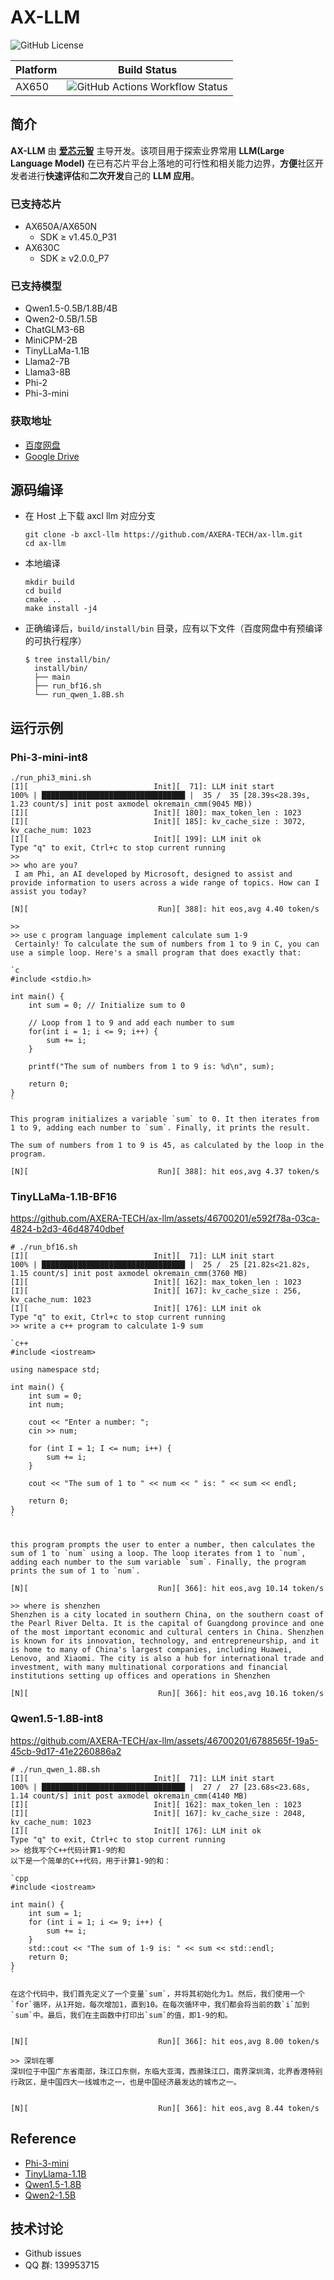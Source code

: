 # AX-LLM

![GitHub License](https://img.shields.io/github/license/AXERA-TECH/ax-llm)

| Platform | Build Status |
| -------- | ------------ |
| AX650    | ![GitHub Actions Workflow Status](https://img.shields.io/github/actions/workflow/status/AXERA-TECH/ax-llm/build_650.yml)|

## 简介

**AX-LLM** 由 **[爱芯元智](https://www.axera-tech.com/)** 主导开发。该项目用于探索业界常用 **LLM(Large Language Model)** 在已有芯片平台上落地的可行性和相关能力边界，**方便**社区开发者进行**快速评估**和**二次开发**自己的 **LLM 应用**。

### 已支持芯片

- AX650A/AX650N
  - SDK ≥ v1.45.0_P31
- AX630C
  - SDK ≥ v2.0.0_P7

### 已支持模型

- Qwen1.5-0.5B/1.8B/4B
- Qwen2-0.5B/1.5B
- ChatGLM3-6B
- MiniCPM-2B
- TinyLLaMa-1.1B
- Llama2-7B
- Llama3-8B
- Phi-2
- Phi-3-mini

### 获取地址

- [百度网盘](https://pan.baidu.com/s/1_LG-sPKnLS_LTWF3Cmcr7A?pwd=ph0e)
- [Google Drive](https://drive.google.com/drive/folders/1i8xdD2PWDlueouds6F1dhMc72n3v_aER?usp=sharing)

## 源码编译

- 在 Host 上下载 axcl llm 对应分支
    ```shell
    git clone -b axcl-llm https://github.com/AXERA-TECH/ax-llm.git
    cd ax-llm
    ```
- 本地编译
    ```shell
    mkdir build
    cd build
    cmake ..
    make install -j4
    ```
- 正确编译后，`build/install/bin` 目录，应有以下文件（百度网盘中有预编译的可执行程序）
  ```
  $ tree install/bin/
    install/bin/
    ├── main
    ├── run_bf16.sh
    └── run_qwen_1.8B.sh
  ```
  
## 运行示例

### Phi-3-mini-int8

```shell
./run_phi3_mini.sh
[I][                            Init][  71]: LLM init start
100% | ████████████████████████████████ |  35 /  35 [28.39s<28.39s, 1.23 count/s] init post axmodel okremain_cmm(9045 MB))
[I][                            Init][ 180]: max_token_len : 1023
[I][                            Init][ 185]: kv_cache_size : 3072, kv_cache_num: 1023
[I][                            Init][ 199]: LLM init ok
Type "q" to exit, Ctrl+c to stop current running
>>
>> who are you?
 I am Phi, an AI developed by Microsoft, designed to assist and provide information to users across a wide range of topics. How can I assist you today?

[N][                             Run][ 388]: hit eos,avg 4.40 token/s

>>
>> use c program language implement calculate sum 1-9
 Certainly! To calculate the sum of numbers from 1 to 9 in C, you can use a simple loop. Here's a small program that does exactly that:

`c
#include <stdio.h>

int main() {
    int sum = 0; // Initialize sum to 0

    // Loop from 1 to 9 and add each number to sum
    for(int i = 1; i <= 9; i++) {
        sum += i;
    }

    printf("The sum of numbers from 1 to 9 is: %d\n", sum);

    return 0;
}
`

This program initializes a variable `sum` to 0. It then iterates from 1 to 9, adding each number to `sum`. Finally, it prints the result.

The sum of numbers from 1 to 9 is 45, as calculated by the loop in the program.

[N][                             Run][ 388]: hit eos,avg 4.37 token/s

```

### TinyLLaMa-1.1B-BF16


https://github.com/AXERA-TECH/ax-llm/assets/46700201/e592f78a-03ca-4824-b2d3-46d48740dbef


```shell
# ./run_bf16.sh
[I][                            Init][  71]: LLM init start
100% | ████████████████████████████████ |  25 /  25 [21.82s<21.82s, 1.15 count/s] init post axmodel okremain_cmm(3760 MB)
[I][                            Init][ 162]: max_token_len : 1023
[I][                            Init][ 167]: kv_cache_size : 256, kv_cache_num: 1023
[I][                            Init][ 176]: LLM init ok
Type "q" to exit, Ctrl+c to stop current running
>> write a c++ program to calculate 1-9 sum

`c++
#include <iostream>

using namespace std;

int main() {
    int sum = 0;
    int num;

    cout << "Enter a number: ";
    cin >> num;

    for (int I = 1; I <= num; i++) {
        sum += i;
    }

    cout << "The sum of 1 to " << num << " is: " << sum << endl;

    return 0;
}
`


this program prompts the user to enter a number, then calculates the sum of 1 to `num` using a loop. The loop iterates from 1 to `num`, adding each number to the sum variable `sum`. Finally, the program prints the sum of 1 to `num`.

[N][                             Run][ 366]: hit eos,avg 10.14 token/s

>> where is shenzhen
Shenzhen is a city located in southern China, on the southern coast of the Pearl River Delta. It is the capital of Guangdong province and one of the most important economic and cultural centers in China. Shenzhen is known for its innovation, technology, and entrepreneurship, and it is home to many of China's largest companies, including Huawei, Lenovo, and Xiaomi. The city is also a hub for international trade and investment, with many multinational corporations and financial institutions setting up offices and operations in Shenzhen

[N][                             Run][ 366]: hit eos,avg 10.16 token/s

```

### Qwen1.5-1.8B-int8


https://github.com/AXERA-TECH/ax-llm/assets/46700201/6788565f-19a5-45cb-9d17-41e2260886a2


```shell
# ./run_qwen_1.8B.sh
[I][                            Init][  71]: LLM init start
100% | ████████████████████████████████ |  27 /  27 [23.68s<23.68s, 1.14 count/s] init post axmodel okremain_cmm(4140 MB)
[I][                            Init][ 162]: max_token_len : 1023
[I][                            Init][ 167]: kv_cache_size : 2048, kv_cache_num: 1023
[I][                            Init][ 176]: LLM init ok
Type "q" to exit, Ctrl+c to stop current running
>> 给我写个C++代码计算1-9的和
以下是一个简单的C++代码，用于计算1-9的和：

`cpp
#include <iostream>

int main() {
    int sum = 1;
    for (int i = 1; i <= 9; i++) {
        sum += i;
    }
    std::cout << "The sum of 1-9 is: " << sum << std::endl;
    return 0;
}
`

在这个代码中，我们首先定义了一个变量`sum`，并将其初始化为1。然后，我们使用一个`for`循环，从1开始，每次增加1，直到10。在每次循环中，我们都会将当前的数`i`加到`sum`中。最后，我们在主函数中打印出`sum`的值，即1-9的和。


[N][                             Run][ 366]: hit eos,avg 8.00 token/s

>> 深圳在哪
深圳位于中国广东省南部，珠江口东侧，东临大亚湾，西濒珠江口，南界深圳湾，北界香港特别行政区，是中国四大一线城市之一，也是中国经济最发达的城市之一。


[N][                             Run][ 366]: hit eos,avg 8.44 token/s
```



## Reference

- [Phi-3-mini](https://huggingface.co/microsoft/Phi-3-mini-4k-instruct)
- [TinyLlama-1.1B](https://huggingface.co/TinyLlama/TinyLlama-1.1B-Chat-v1.0)
- [Qwen1.5-1.8B](https://huggingface.co/Qwen/Qwen1.5-1.8B-Chat)
- [Qwen2-1.5B](https://huggingface.co/Qwen/Qwen2-1.5B)

## 技术讨论

- Github issues
- QQ 群: 139953715


